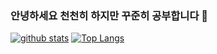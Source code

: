 ### 안녕하세요 천천히 하지만 꾸준히 공부합니다 👋

<!--
**moana16/moana16** is a ✨ _special_ ✨ repository because its `README.md` (this file) appears on your GitHub profile.

Here are some ideas to get you started:

- 🔭 I’m currently working on ...
- 🌱 I’m currently learning ...
- 👯 I’m looking to collaborate on ...
- 🤔 I’m looking for help with ...
- 💬 Ask me about ...
- 📫 How to reach me: ...
- 😄 Pronouns: ...
- ⚡ Fun fact: ...
-->
[![github stats](https://github-readme-stats.vercel.app/api?username=moana16&show_icons=true&hide_border=true)](https://github.com/moana16)
[![Top Langs](https://github-readme-stats.vercel.app/api/top-langs/?username=moana16&layout=compact)](https://github.com/moana16)
